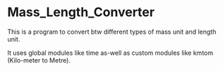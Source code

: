# Mass_Length_Converter
This is a program to convert btw different types of mass unit and length unit.

It uses global modules like time as-well as custom modules like kmtom (Kilo-meter to Metre).
